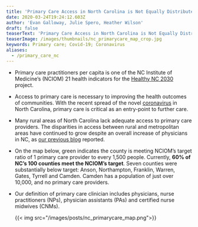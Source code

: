 ```yaml
---
title: 'Primary Care Access in North Carolina is Not Equally Distributed '
date: 2020-03-24T19:24:12.603Z
author: 'Evan Galloway, Julie Spero, Heather Wilson'
draft: false
teaserText: 'Primary Care Access in North Carolina is Not Equally Distributed '
teaserImage: /images/thumbnails/nc_primarycare_map_crop.jpg
keywords: Primary care; Covid-19; Coronavirus
aliases:
  - /primary_care_nc
---
```



* Primary care practitioners per capita is one of the  NC Institute of Medicine’s (NCIOM) 21 health indicators for the [Healthy NC 2030](http://nciom.org/healthy-north-carolina-2030/) project. 
* Access to primary care is necessary to improving the health outcomes of communities. With the recent spread of the novel [coronavirus](https://www.newsobserver.com/news/coronavirus/article241238276.html) in North Carolina, primary care is critical as an entry-point to further care. 
*  Many rural areas of North Carolina lack adequate access to primary care providers. The disparities in access between rural and metropolitan areas have continued to grow despite an overall increase of physicians in NC, as [our previous blog](/physician_growth_metro/) reported. 
* On the map below, green indicates the county is meeting NCIOM’s target ratio of 1 primary care provider to every 1,500 people. Currently, **60% of NC’s 100 counties meet the NCIOM’s target**. Seven counties were substantially below target: Anson, Northampton, Franklin, Warren, Gates, Tyrrell and Camden. Camden has a population of just over 10,000, and no primary care providers. 
* Our definition of primary care clinician includes physicians, nurse practitioners (NPs), physician assistants (PAs) and certified nurse midwives (CNMs). 


  {{< img  src="/images/posts/nc_primarycare_map.png">}}

